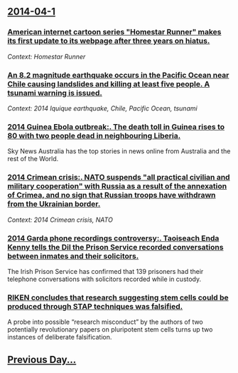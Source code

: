 ## [2014-04-1](/news/2014/04/1/index.md)

### [American internet cartoon series "Homestar Runner" makes its first update to its webpage after three years on hiatus. ](/news/2014/04/1/american-internet-cartoon-series-homestar-runner-makes-its-first-update-to-its-webpage-after-three-years-on-hiatus.md)
_Context: Homestar Runner_

### [An 8.2 magnitude earthquake occurs in the Pacific Ocean near Chile causing landslides and killing at least five people. A tsunami warning is issued. ](/news/2014/04/1/an-8-2-magnitude-earthquake-occurs-in-the-pacific-ocean-near-chile-causing-landslides-and-killing-at-least-five-people-a-tsunami-warning-is.md)
_Context: 2014 Iquique earthquake, Chile, Pacific Ocean, tsunami_

### [2014 Guinea Ebola outbreak:. The death toll in Guinea rises to 80 with two people dead in neighbouring Liberia. ](/news/2014/04/1/2014-guinea-ebola-outbreak-the-death-toll-in-guinea-rises-to-80-with-two-people-dead-in-neighbouring-liberia.md)
Sky News Australia has the top stories in news online from Australia and the rest of the World.

### [2014 Crimean crisis:. NATO suspends "all practical civilian and military cooperation" with Russia as a result of the annexation of Crimea, and no sign that Russian troops have withdrawn from the Ukrainian border. ](/news/2014/04/1/2014-crimean-crisis-nato-suspends-all-practical-civilian-and-military-cooperation-with-russia-as-a-result-of-the-annexation-of-crimea-a.md)
_Context: 2014 Crimean crisis, NATO_

### [2014 Garda phone recordings controversy:. Taoiseach Enda Kenny tells the Dil the Prison Service recorded conversations between inmates and their solicitors. ](/news/2014/04/1/2014-garda-phone-recordings-controversy-taoiseach-enda-kenny-tells-the-dail-the-prison-service-recorded-conversations-between-inmates-and.md)
The Irish Prison Service has confirmed that 139 prisoners had their telephone conversations with solicitors recorded while in custody.

### [RIKEN concludes that research suggesting stem cells could be produced through STAP techniques was falsified. ](/news/2014/04/1/riken-concludes-that-research-suggesting-stem-cells-could-be-produced-through-stap-techniques-was-falsified.md)
A probe into possible “research misconduct” by the authors of two potentially revolutionary papers on pluripotent stem cells turns up two instances of deliberate falsification.

## [Previous Day...](/news/2014/03/31/index.md)

